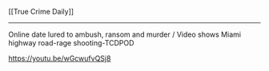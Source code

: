 [[True Crime Daily]]

---

Online date lured to ambush, ransom and murder / Video shows Miami highway road-rage shooting-TCDPOD

https://youtu.be/wGcwufvQSj8

